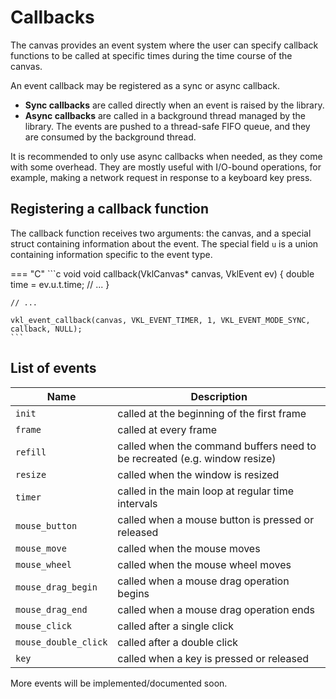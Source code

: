 # Callbacks

The canvas provides an event system where the user can specify callback functions to be called at specific times during the time course of the canvas.

An event callback may be registered as a sync or async callback.

* **Sync callbacks** are called directly when an event is raised by the library.
* **Async callbacks** are called in a background thread managed by the library. The events are pushed to a thread-safe FIFO queue, and they are consumed by the background thread.

It is recommended to only use async callbacks when needed, as they come with some overhead. They are mostly useful with I/O-bound operations, for example, making a network request in response to a keyboard key press.


## Registering a callback function

The callback function receives two arguments: the canvas, and a special struct containing information about the event. The special field `u` is a union containing information specific to the event type.

=== "C"
    ```c
    void void callback(VklCanvas* canvas, VklEvent ev)
    {
        double time = ev.u.t.time;
        // ...
    }

    // ...

    vkl_event_callback(canvas, VKL_EVENT_TIMER, 1, VKL_EVENT_MODE_SYNC, callback, NULL);
    ```


## List of events

| Name | Description |
| ---- | ---- |
| `init` | called at the beginning of the first frame |
| `frame` | called at every frame |
| `refill` | called when the command buffers need to be recreated (e.g. window resize) |
| `resize` | called when the window is resized |
| `timer` | called in the main loop at regular time intervals |
| `mouse_button` | called when a mouse button is pressed or released |
| `mouse_move` | called when the mouse moves |
| `mouse_wheel` | called when the mouse wheel moves |
| `mouse_drag_begin` | called when a mouse drag operation begins |
| `mouse_drag_end` | called when a mouse drag operation ends |
| `mouse_click` | called after a single click |
| `mouse_double_click` | called after a double click |
| `key` | called when a key is pressed or released |

More events will be implemented/documented soon.

